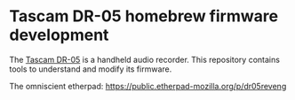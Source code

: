 # Tascam DR-05 homebrew firmware development

The [Tascam DR-05] is a handheld audio recorder. This repository contains
tools to understand and modify its firmware.

The omniscient etherpad: https://public.etherpad-mozilla.org/p/dr05reveng

[Tascam DR-05]: http://tascam.com/product/dr-05/
